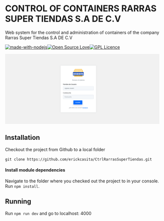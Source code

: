 # CONTROL OF CONTAINERS RARRAS SUPER TIENDAS S.A DE C.V
Web system for the control and administration of containers of the company Rarras Super Tiendas S.A DE C.V

[![made-with-nodejs](https://img.shields.io/badge/Made%20with-nodejs-1f425f.svg)](https://nodejs.org/es/)[![Open Source Love](https://badges.frapsoft.com/os/v1/open-source.png?v=103)](https://github.com/erickcasita/SoporteTecnicoCoronaSAT)[![GPL Licence](https://badges.frapsoft.com/os/gpl/gpl.png?v=103)](https://opensource.org/licenses/GPL-3.0/)

![Interfaz del software](https://raw.githubusercontent.com/erickcasita/CtrlRarrasSuperTiendas/master/screenshots/scrshot1.png)
## Installation
Checkout the project from Github to a local folder

`git clone https://github.com/erickcasita/CtrlRarrasSuperTiendas.git`

#### Install module dependencies
Navigate to the folder where you checked out the project to in your console. Run `npm install`.
## Running
Run `npm run dev` and go to localhost: 4000   